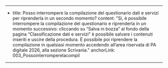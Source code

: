 ---
  - title: Posso interrompere la compilazione del questionario dati e servizi per riprenderla in un secondo momento?
    content: "Sì, è possibile interrompere la compilazione del questionario e riprenderla in un momento successivo: cliccando su “Salva in bozza” al fondo della pagina “Classificazione dati e servizi” è possibile salvare i contenuti inseriti e uscire della procedura. È possibile poi riprendere la compilazione in qualsiasi momento accedendo all’area riservata di PA digitale 2026, alla sezione Scrivania."
    anchorLink: 003_Possointerromperelacompil
---